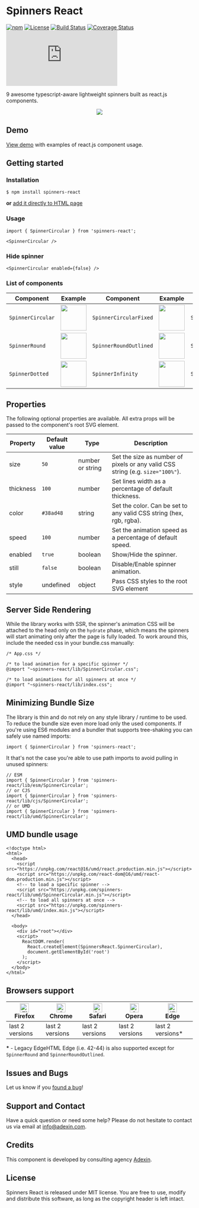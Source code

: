 # Spinners React
[![npm](https://img.shields.io/npm/v/spinners-react.svg)](http://npm.im/spinners-react) [![License](https://img.shields.io/github/license/adexin/spinners-react.svg)](https://github.com/adexin/spinners-react/blob/master/LICENSE.md) [![Build Status](https://img.shields.io/travis/adexin/spinners-react/master.svg)](https://travis-ci.org/adexin/spinners-react) [![Coverage Status](https://coveralls.io/repos/github/adexin/spinners-react/badge.svg?branch=master)](https://coveralls.io/github/adexin/spinners-react?branch=master) [![gzip size](http://img.badgesize.io/https://unpkg.com/spinners-react/lib/umd/index.min.js?compression=gzip&label=gzip)](https://unpkg.com/spinners-react/lib/umd/index.min.js)


9 awesome typescript-aware lightweight spinners built as react.js components.

<p align="center">
  <a href="http://adexin.github.io/spinners">
	  <img src="https://i.imgur.com/xa7eWLW.gif" />
  </a>
</p>

## Demo
[View demo](https://adexin.github.io/spinners/) with examples of react.js component usage.

## Getting started
### Installation
```
$ npm install spinners-react
```
**or** [add it directly to HTML page](#UMD-bundle-usage)

### Usage
```
import { SpinnerCircular } from 'spinners-react';

<SpinnerCircular />
```

### Hide spinner
```
<SpinnerCircular enabled={false} />
```

### List of components

| Component | Example | Component | Example | Component | Example |
|-----------|---------|-----------|---------|-----------|---------|
|`SpinnerCircular`|<img width="70" src="https://i.imgur.com/o89jDAP.gif" />|`SpinnerCircularFixed`| <img width="70" src="https://i.imgur.com/tTAGJCm.gif" />|`SpinnerCircularSplit`| <img width="70" src="https://i.imgur.com/bnmc9Ww.gif" />|
|`SpinnerRound`   |<img width="70" src="https://i.imgur.com/ankNNb4.gif" />|`SpinnerRoundOutlined`|<img width="70" src="https://i.imgur.com/EGAQ1zI.gif" /> |`SpinnerRoundFilled`  |<img width="70" src="https://i.imgur.com/izh0T8z.gif" />|
|`SpinnerDotted`  |<img width="70" src="https://i.imgur.com/PRsEM0Y.gif" />|`SpinnerInfinity`     |<img width="70" src="https://i.imgur.com/gdvE3yw.gif" /> |`SpinnerDiamond`      |<img width="70" src="https://i.imgur.com/P2lUfRy.gif" />|

## Properties
The following optional properties are available. All extra props will be passed to the component's root SVG element.

| Property | Default value | Type           | Description |
|----------|---------------|----------------|-------------|
|size      |`50`           |number or string|Set the size as number of pixels or any valid CSS string (e.g. `size="100%"`).|
|thickness |`100`          |number          |Set lines width as a percentage of default thickness.|
|сolor     |`#38ad48`      |string          |Set the color. Can be set to any valid CSS string (hex, rgb, rgba).|
|speed     |`100`          |number          |Set the animation speed as a percentage of default speed.|
|enabled   |`true`         |boolean         |Show/Hide the spinner.|
|still     |`false`        |boolean         |Disable/Enable spinner animation.|
|style     |undefined      |object         |Pass CSS styles to the root SVG element|

## Server Side Rendering
While the library works with SSR, the spinner's animation CSS will be attached to the head only on the ```hydrate``` phase, which means the spinners will start animating only after the page is fully loaded. To work around this, include the needed css in your bundle.css manually:
```
/* App.css */

/* to load animation for a specific spinner */
@import "~spinners-react/lib/SpinnerCircular.css";

/* to load animations for all spinners at once */
@import "~spinners-react/lib/index.css";
```

## Minimizing Bundle Size
The library is thin and do not rely on any style library / runtime to be used. To reduce the bundle size even more load only the used components.
If you're using ES6 modules and a bundler that supports tree-shaking you can safely use named imports:
```
import { SpinnerCircular } from 'spinners-react';
```
It that's not the case you're able to use path imports to avoid pulling in unused spinners:
```
// ESM
import { SpinnerCircular } from 'spinners-react/lib/esm/SpinnerCircular';
// or CJS
import { SpinnerCircular } from 'spinners-react/lib/cjs/SpinnerCircular';
// or UMD
import { SpinnerCircular } from 'spinners-react/lib/umd/SpinnerCircular';

```

## UMD bundle usage
```
<!doctype html>
<html>
  <head>
    <script src="https://unpkg.com/react@16/umd/react.production.min.js"></script>
    <script src="https://unpkg.com/react-dom@16/umd/react-dom.production.min.js"></script>
    <!-- to load a specific spinner -->
    <script src="https://unpkg.com/spinners-react/lib/umd/SpinnerCircular.min.js"></script>
    <!-- to load all spinners at once -->
    <script src="https://unpkg.com/spinners-react/lib/umd/index.min.js"></script>
  </head>

  <body>
    <div id="root"></div>
    <script>
      ReactDOM.render(
        React.createElement(SpinnersReact.SpinnerCircular),
        document.getElementById('root')
      );
    </script>
  </body>
</html>
```

## Browsers support

| [<img src="https://raw.githubusercontent.com/alrra/browser-logos/master/src/firefox/firefox_48x48.png" alt="Firefox" width="24px" height="24px" />](http://godban.github.io/browsers-support-badges/)<br>Firefox | [<img src="https://raw.githubusercontent.com/alrra/browser-logos/master/src/chrome/chrome_48x48.png" alt="Chrome" width="24px" height="24px" />](http://godban.github.io/browsers-support-badges/)<br>Chrome | [<img src="https://raw.githubusercontent.com/alrra/browser-logos/master/src/safari/safari_48x48.png" alt="Safari" width="24px" height="24px" />](http://godban.github.io/browsers-support-badges/)<br>Safari | [<img src="https://raw.githubusercontent.com/alrra/browser-logos/master/src/opera/opera_48x48.png" alt="Opera" width="24px" height="24px" />](http://godban.github.io/browsers-support-badges/)<br>Opera | [<img src="https://raw.githubusercontent.com/alrra/browser-logos/master/src/edge/edge_48x48.png" alt="IE / Edge" width="24px" height="24px" />](http://godban.github.io/browsers-support-badges/)<br> Edge |
| --------- | --------- | --------- | --------- | --------- |
| last 2 versions| last 2 versions| last 2 versions| last 2 versions| last 2 versions*

**\*** - Legacy EdgeHTML Edge (i.e. 42-44) is also supported except for `SpinnerRound` and `SpinnerRoundOutlined`.

## Issues and Bugs

Let us know if you [found a bug](https://github.com/adexin/spinners-react/issues)!

## Support and Contact

Have a quick question or need some help? Please do not hesitate to contact us via email at info@adexin.com.

## Credits

This component is developed by consulting agency [Adexin](https://adexin.com/).

## License

Spinners React is released under MIT license. You are free to use, modify and distribute this software, as long as the copyright header is left intact.

